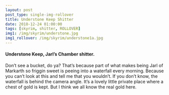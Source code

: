```yaml
---
layout: post
post_type: single-img-rollover
title: Understone Keep Shitter
date: 2018-12-24 01:00:00
tags: [skyrim, shitter, ROLLOVER]
img1: /img/skyrim/understone.jpg
img1_rollover: /img/skyrim/understone1a.jpg
---
```

#### Understone Keep, Jarl’s Chamber shitter.

Don’t see a bucket, do ya? That’s because part of what makes being Jarl of Markarth so friggin sweet is peeing into a waterfall every morning. Because you can’t look at this and tell me that you wouldn’t. If you don’t know, the waterfall is behind the camera angle. It’s a lovely little private place where a chest of gold is kept. But I think we all know the real gold here.
